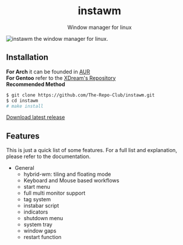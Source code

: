 <div align="center">
    <h1>instawm</h1>
    <p>Window manager for linux</p>
</div>

![instawm the window manager for linux.](https://raw.githubusercontent.com/The-Repo-Club/instawm/main/screenshot.png)

## Installation

**For Arch** it can be founded in [AUR](https://aur.archlinux.org/packages/instawm) \
**For Gentoo** refer to the [XDream's Repository](https://github.com/XDream8/dreamsrepo) \
**Recommended Method**
```sh
$ git clone https://github.com/The-Repo-Club/instawm.git
$ cd instawm
# make install
```

[Download latest release](https://github.com/The-Repo-Club/instawm/releases/)

## Features

This is just a quick list of some features. For a full list and explanation,
please refer to the documentation.

- General
  * hybrid-wm: tiling and floating mode
  * Keyboard and Mouse based workflows
  * start menu
  * full multi monitor support
  * tag system
  * instabar script
  * indicators
  * shutdown menu
  * system tray
  * window gaps
  * restart function
